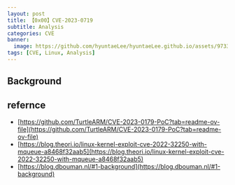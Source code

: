 ```yaml
---
layout: post
title: 【0x00】CVE-2023-0719
subtitle: Analysis
categories: CVE
banner:
  image: https://github.com/hyuntaeLee/hyuntaeLee.github.io/assets/97331148/f322bc9f-ad7c-4b01-928a-78781d21fe15
tags: [CVE, Linux, Analysis]
---
```


## Background

## refernce
* [https://github.com/TurtleARM/CVE-2023-0179-PoC?tab=readme-ov-file](https://github.com/TurtleARM/CVE-2023-0179-PoC?tab=readme-ov-file)
* [https://blog.theori.io/linux-kernel-exploit-cve-2022-32250-with-mqueue-a8468f32aab5](https://blog.theori.io/linux-kernel-exploit-cve-2022-32250-with-mqueue-a8468f32aab5)
* [https://blog.dbouman.nl/#1-background](https://blog.dbouman.nl/#1-background)

